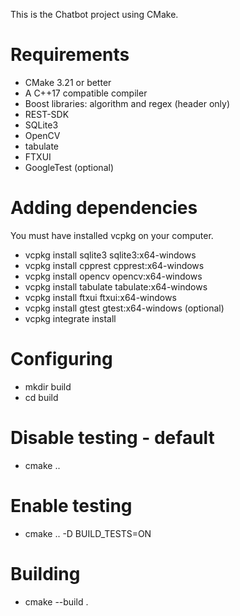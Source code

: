 This is the Chatbot project using CMake.

# Requirements

* CMake 3.21 or better
* A C++17 compatible compiler
* Boost libraries: algorithm and regex (header only)
* REST-SDK
* SQLite3
* OpenCV
* tabulate
* FTXUI
* GoogleTest (optional)

# Adding dependencies

You must have installed vcpkg on your computer.

* vcpkg install sqlite3 sqlite3:x64-windows
* vcpkg install cpprest cpprest:x64-windows
* vcpkg install opencv opencv:x64-windows
* vcpkg install tabulate tabulate:x64-windows
* vcpkg install ftxui ftxui:x64-windows
* vcpkg install gtest gtest:x64-windows (optional)
* vcpkg integrate install

# Configuring

* mkdir build
* cd build

# Disable testing - default

* cmake ..

# Enable testing

* cmake .. -D BUILD_TESTS=ON

# Building

* cmake --build .
